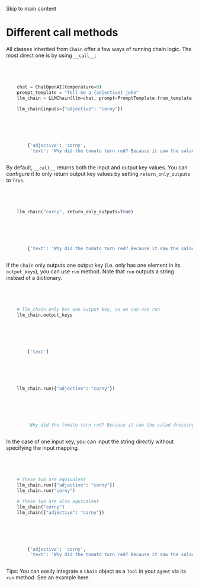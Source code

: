 

Skip to main content

# Different call methods

All classes inherited from `Chain` offer a few ways of running chain logic. The most direct one is by using `__call__`:

```python




    chat = ChatOpenAI(temperature=0)
    prompt_template = "Tell me a {adjective} joke"
    llm_chain = LLMChain(llm=chat, prompt=PromptTemplate.from_template(prompt_template))

    llm_chain(inputs={"adjective": "corny"})



```


```python




        {'adjective': 'corny',
         'text': 'Why did the tomato turn red? Because it saw the salad dressing!'}



```


By default, `__call__` returns both the input and output key values. You can configure it to only return output key values by setting `return_only_outputs` to `True`.

```python




    llm_chain("corny", return_only_outputs=True)



```


```python




        {'text': 'Why did the tomato turn red? Because it saw the salad dressing!'}



```


If the `Chain` only outputs one output key (i.e. only has one element in its `output_keys`), you can use `run` method. Note that `run` outputs a string instead of a dictionary.

```python




    # llm_chain only has one output key, so we can use run
    llm_chain.output_keys



```


```python




        ['text']



```


```python




    llm_chain.run({"adjective": "corny"})



```


```python




        'Why did the tomato turn red? Because it saw the salad dressing!'



```


In the case of one input key, you can input the string directly without specifying the input mapping.

```python




    # These two are equivalent
    llm_chain.run({"adjective": "corny"})
    llm_chain.run("corny")

    # These two are also equivalent
    llm_chain("corny")
    llm_chain({"adjective": "corny"})



```


```python




        {'adjective': 'corny',
         'text': 'Why did the tomato turn red? Because it saw the salad dressing!'}



```


Tips: You can easily integrate a `Chain` object as a `Tool` in your `Agent` via its `run` method. See an example here.

